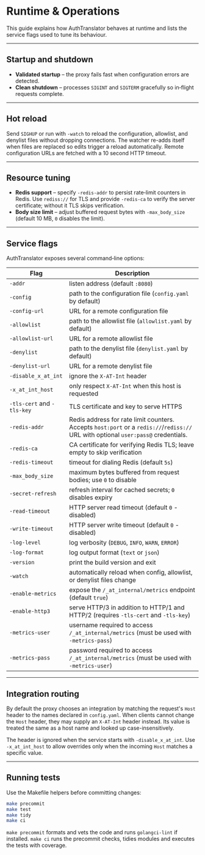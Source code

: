 # Runtime & Operations

This guide explains how AuthTranslator behaves at runtime and lists the service flags used to tune its behaviour.

---

## Startup and shutdown

* **Validated startup** – the proxy fails fast when configuration errors are detected.
* **Clean shutdown** – processes `SIGINT` and `SIGTERM` gracefully so in‑flight requests complete.

---

## Hot reload

Send `SIGHUP` or run with `-watch` to reload the configuration, allowlist, and denylist files without dropping connections. The watcher re-adds itself when files are replaced so edits trigger a reload automatically. Remote configuration URLs are fetched with a 10&nbsp;second HTTP timeout.

---

## Resource tuning

* **Redis support** – specify `-redis-addr` to persist rate‑limit counters in Redis. Use `rediss://` for TLS and provide `-redis-ca` to verify the server certificate; without it TLS skips verification.
* **Body size limit** – adjust buffered request bytes with `-max_body_size` (default 10 MB, `0` disables the limit).

---

## Service flags

AuthTranslator exposes several command‑line options:

| Flag | Description |
| ---- | ----------- |
| `-addr` | listen address (default `:8080`) |
| `-config` | path to the configuration file (`config.yaml` by default) |
| `-config-url` | URL for a remote configuration file |
| `-allowlist` | path to the allowlist file (`allowlist.yaml` by default) |
| `-allowlist-url` | URL for a remote allowlist file |
| `-denylist` | path to the denylist file (`denylist.yaml` by default) |
| `-denylist-url` | URL for a remote denylist file |
| `-disable_x_at_int` | ignore the `X-AT-Int` header |
| `-x_at_int_host` | only respect `X-AT-Int` when this host is requested |
| `-tls-cert` and `-tls-key` | TLS certificate and key to serve HTTPS |
| `-redis-addr` | Redis address for rate limit counters. Accepts `host:port` or a `redis://`/`rediss://` URL with optional `user:pass@` credentials. |
| `-redis-ca` | CA certificate for verifying Redis TLS; leave empty to skip verification |
| `-redis-timeout` | timeout for dialing Redis (default `5s`) |
| `-max_body_size` | maximum bytes buffered from request bodies; use `0` to disable |
| `-secret-refresh` | refresh interval for cached secrets; `0` disables expiry |
| `-read-timeout` | HTTP server read timeout (default `0` - disabled) |
| `-write-timeout` | HTTP server write timeout (default `0` - disabled) |
| `-log-level` | log verbosity (`DEBUG`, `INFO`, `WARN`, `ERROR`) |
| `-log-format` | log output format (`text` or `json`) |
| `-version` | print the build version and exit |
| `-watch` | automatically reload when config, allowlist, or denylist files change |
| `-enable-metrics` | expose the `/_at_internal/metrics` endpoint (default `true`) |
| `-enable-http3` | serve HTTP/3 in addition to HTTP/1 and HTTP/2 (requires `-tls-cert` and `-tls-key`) |
| `-metrics-user` | username required to access `/_at_internal/metrics` (must be used with `-metrics-pass`) |
| `-metrics-pass` | password required to access `/_at_internal/metrics` (must be used with `-metrics-user`) |

---

## Integration routing

By default the proxy chooses an integration by matching the request's `Host`
header to the names declared in `config.yaml`.  When clients cannot change the
`Host` header, they may supply an `X-AT-Int` header instead.  Its value is treated
the same as a host name and looked up case-insensitively.

The header is ignored when the service starts with `-disable_x_at_int`.  Use
`-x_at_int_host` to allow overrides only when the incoming `Host` matches a
specific value.

---

## Running tests

Use the Makefile helpers before committing changes:

```bash
make precommit
make test
make tidy
make ci
```

`make precommit` formats and vets the code and runs `golangci-lint` if installed.
`make ci` runs the precommit checks, tidies modules and executes the tests with coverage.
